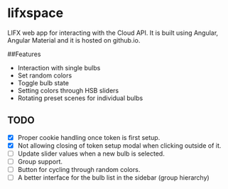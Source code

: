 # lifxspace
LIFX web app for interacting with the Cloud API. It is built using Angular, Angular Material and it is hosted on github.io.

##Features
- Interaction with single bulbs
- Set random colors
- Toggle bulb state
- Setting colors through HSB sliders
- Rotating preset scenes for individual bulbs

## TODO
- [x] Proper cookie handling once token is first setup.
- [x] Not allowing closing of token setup modal when clicking outside of it.
- [ ] Update slider values when a new bulb is selected.
- [ ] Group support.
- [ ] Button for cycling through random colors. 
- [ ] A better interface for the bulb list in the sidebar (group hierarchy)
